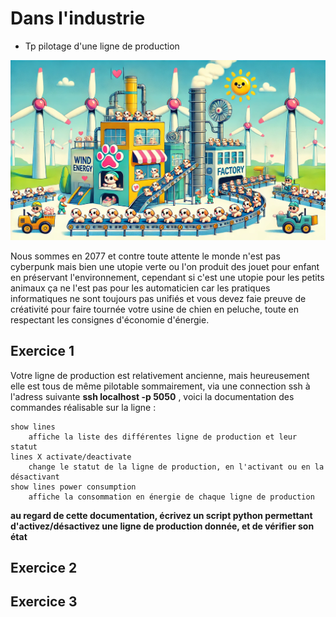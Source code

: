 <!-- .slide: data-state="nologo-slide" style="text-align: center" -->
#  Dans l'industrie

* Tp pilotage d'une ligne de production 

![usine_poti_chien](images/usine_poti_chien.webp "usine_poti_chien") <!-- .element: width="100px" -->


Nous sommes en 2077 et contre toute attente le monde n'est pas cyberpunk mais bien une utopie verte ou l'on produit des jouet pour enfant en préservant l'environnement,
cependant si c'est une utopie pour les petits animaux ça ne l'est pas pour les automaticien car les pratiques informatiques ne sont toujours pas unifiés et vous devez faie preuve de créativité pour faire tournée votre usine de chien en peluche, toute en respectant les consignes d'économie d'énergie.


## Exercice 1

Votre ligne de production est relativement ancienne, mais heureusement elle est tous de même pilotable sommairement, via une connection ssh à l'adress suivante **ssh localhost -p 5050** , 
voici la documentation des commandes réalisable sur la ligne : 
```
show lines
    affiche la liste des différentes ligne de production et leur statut
lines X activate/deactivate
    change le statut de la ligne de production, en l'activant ou en la désactivant
show lines power consumption
    affiche la consommation en énergie de chaque ligne de production 
```

**au regard de cette documentation, écrivez un script python permettant d'activez/désactivez une ligne de production donnée, et de vérifier son état** 



## Exercice 2

## Exercice 3


